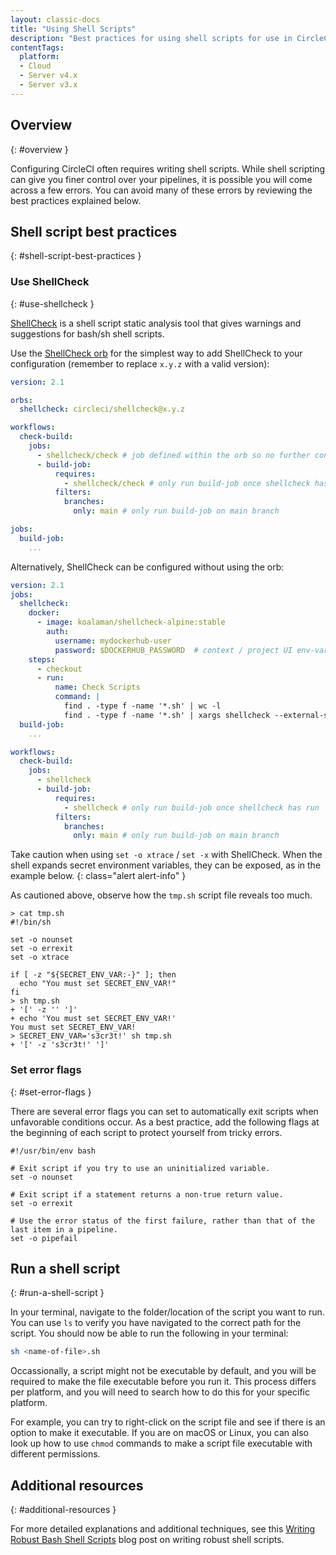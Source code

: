 ```yaml
---
layout: classic-docs
title: "Using Shell Scripts"
description: "Best practices for using shell scripts for use in CircleCI configuration"
contentTags:
  platform:
  - Cloud
  - Server v4.x
  - Server v3.x
---
```


## Overview
{: #overview }

Configuring CircleCI often requires writing shell scripts. While shell scripting can give you finer control over your pipelines, it is possible you will come across a few errors. You can avoid many of these errors by reviewing the best practices explained below.

## Shell script best practices
{: #shell-script-best-practices }

### Use ShellCheck
{: #use-shellcheck }

[ShellCheck](https://github.com/koalaman/shellcheck) is a shell script static analysis tool that gives warnings and suggestions for bash/sh shell scripts.

Use the [ShellCheck orb](https://circleci.com/developer/orbs/orb/circleci/shellcheck) for the simplest way to add ShellCheck to your configuration (remember to replace `x.y.z` with a valid version):

```yaml
version: 2.1

orbs:
  shellcheck: circleci/shellcheck@x.y.z

workflows:
  check-build:
    jobs:
      - shellcheck/check # job defined within the orb so no further config necessary
      - build-job:
          requires:
            - shellcheck/check # only run build-job once shellcheck has run
          filters:
            branches:
              only: main # only run build-job on main branch

jobs:
  build-job:
    ...
```

Alternatively, ShellCheck can be configured without using the orb:

```yaml
version: 2.1
jobs:
  shellcheck:
    docker:
      - image: koalaman/shellcheck-alpine:stable
        auth:
          username: mydockerhub-user
          password: $DOCKERHUB_PASSWORD  # context / project UI env-var reference
    steps:
      - checkout
      - run:
          name: Check Scripts
          command: |
            find . -type f -name '*.sh' | wc -l
            find . -type f -name '*.sh' | xargs shellcheck --external-sources
  build-job:
    ...

workflows:
  check-build:
    jobs:
      - shellcheck
      - build-job:
          requires:
            - shellcheck # only run build-job once shellcheck has run
          filters:
            branches:
              only: main # only run build-job on main branch
```

Take caution when using `set -o xtrace` / `set -x` with ShellCheck. When the shell expands secret environment variables, they can be exposed, as in the example below.
{: class="alert alert-info" }

As cautioned above, observe how the `tmp.sh` script file reveals too much.

```shell
> cat tmp.sh
#!/bin/sh

set -o nounset
set -o errexit
set -o xtrace

if [ -z "${SECRET_ENV_VAR:-}" ]; then
  echo "You must set SECRET_ENV_VAR!"
fi
> sh tmp.sh
+ '[' -z '' ']'
+ echo 'You must set SECRET_ENV_VAR!'
You must set SECRET_ENV_VAR!
> SECRET_ENV_VAR='s3cr3t!' sh tmp.sh
+ '[' -z 's3cr3t!' ']'
```

### Set error flags
{: #set-error-flags }

There are several error flags you can set to automatically exit scripts when unfavorable conditions occur. As a best practice, add the following flags at the beginning of each script to protect yourself from tricky errors.

```shell
#!/usr/bin/env bash

# Exit script if you try to use an uninitialized variable.
set -o nounset

# Exit script if a statement returns a non-true return value.
set -o errexit

# Use the error status of the first failure, rather than that of the last item in a pipeline.
set -o pipefail
```

## Run a shell script
{: #run-a-shell-script }

In your terminal, navigate to the folder/location of the script you want to run. You can use `ls` to verify you have navigated to the correct path for the script. You should now be able to run the following in your terminal:

```bash
sh <name-of-file>.sh
```

Occassionally, a script might not be executable by default, and you will be required to make the file executable before you run it. This process differs per platform, and you will need to search how to do this for your specific platform. 

For example, you can try to right-click on the script file and see if there is an option to make it executable. If you are on macOS or Linux, you can also look up how to use `chmod` commands to make a script file executable with different permissions.

## Additional resources
{: #additional-resources }

For more detailed explanations and additional techniques, see this [Writing Robust Bash Shell Scripts](https://www.davidpashley.com/articles/writing-robust-shell-scripts) blog post on writing robust shell scripts.
